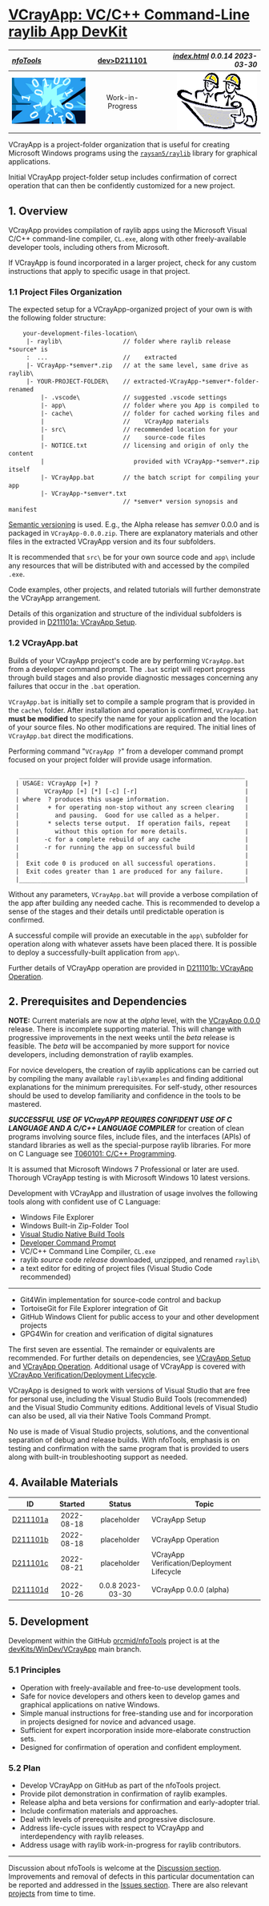 <!-- index.md 0.0.14                UTF-8                          2023-03-30
     ----1----|----2----|----3----|----4----|----5----|----6----|----7----|--*

               VCRAYAPP: VC/C++ COMMAND-LINE RAYLIB APP DEVKIT
     -->

# [VCrayApp: VC/C++ Command-Line raylib App DevKit](.)

| ***[nfoTools](../../)*** | [dev](../)[>D211101](.) | ***[index.html](index.html) 0.0.14 2023-03-30*** |
| :--                |       :-:          | --: |
| ![nfotools](../../images/nfoWorks-2014-06-02-1702-LogoSmall.png) | Work-in-Progress | ![Hard Hat Area](../../images/hardhat-logo.gif) |

VCrayApp is a project-folder organization that is useful for creating
Microsoft Windows programs using the
[`raysan5/raylib`](https://www.raylib.com/) library for graphical
applications.

Initial VCrayApp project-folder setup includes confirmation of correct
operation that can then be confidently customized for a new project.

## 1. Overview

VCrayApp provides compilation of raylib apps using the Microsoft Visual
C/C++ command-line compiler, `CL.exe`, along with other freely-available
developer tools, including others from Microsoft.

If VCrayApp is found incorporated in a larger project, check for any
custom instructions that apply to specific usage in that project.

### 1.1 Project Files Organization

The expected setup for a VCrayApp-organized project of your own is with the
following folder structure:

```text
    your-development-files-location\
     |- raylib\                 // folder where raylib release *source* is
     :  ...                     //    extracted
     |- VCrayApp-*semver*.zip   // at the same level, same drive as raylib\
     |- YOUR-PROJECT-FOLDER\    // extracted-VCrayApp-*semver*-folder-renamed
         |- .vscode\            // suggested .vscode settings
         |- app\                // folder where you App is compiled to
         |- cache\              // folder for cached working files and
         |                      //    VCrayApp materials
         |- src\                // recommended location for your
         |                      //    source-code files
         |- NOTICE.txt          // licensing and origin of only the content
         |                         provided with VCrayApp-*semver*.zip itself
         |- VCrayApp.bat        // the batch script for compiling your app
         |- VCrayApp-*semver*.txt
                                // *semver* version synopsis and manifest
```

[Semantic versioning](https://semver.org/) is used.  E.g., the Alpha release
has *semver* 0.0.0 and is packaged in `VCrayApp-0.0.0.zip`.  There are
explanatory materials and other files in the extracted VCrayApp version and
its four subfolders.

It is recommended that  `src\` be for your own source code and `app\` include
any resources that will be distributed with and accessed by the compiled
`.exe`.

Code examples, other projects, and related tutorials will further demonstrate
the VCrayApp arrangement.

Details of this organization and structure of the individual
subfolders is provided in [D211101a: VCrayApp Setup](D211101a).

### 1.2 VCrayApp.bat

Builds of your VCrayApp project's code are by performing `VCrayApp.bat` from
a developer command prompt.  The `.bat` script will report progress through
build stages and also provide diagnostic messages concerning any failures
that occur in the `.bat` operation.

`VCrayApp.bat` is initially set to compile a sample program that
is provided in the `cache\` folder.  After installation and operation is
confirmed, `VCrayApp.bat` **must be modified** to specify the name for your
application and the location of your source files.  No other modifications
are required.  The initial lines of `VCrayApp.bat` direct the modifications.

Performing command "`VCrayApp ?`" from a developer command prompt focused on
your project folder will provide usage information.

```text
   _______________________________________________________________
  | USAGE: VCrayApp [+] ?                                         |
  |       VCrayApp [+] [*] [-c] [-r]                              |
  | where  ? produces this usage information.                     |
  |        + for operating non-stop without any screen clearing   |
  |          and pausing.  Good for use called as a helper.       |
  |        * selects terse output.  If operation fails, repeat    |
  |          without this option for more details.                |
  |       -c for a complete rebuild of any cache                  |
  |       -r for running the app on successful build              |
  |                                                               |
  |  Exit code 0 is produced on all successful operations.        |
  |  Exit codes greater than 1 are produced for any failure.      |
  |_______________________________________________________________|
```

Without any parameters, `VCrayApp.bat` will provide a verbose
compilation of the app after building any needed cache.  This is recommended
to develop a sense of the stages and their details until predictable
operation is confirmed.

A successful compile will provide an executable in the `app\` subfolder
for operation along with whatever assets have been placed there.  It is
possible to deploy a successfully-built application from `app\`.

Further details of VCrayApp operation are provided in
[D211101b: VCrayApp Operation](D211101b).

## 2. Prerequisites and Dependencies

**NOTE:** Current materials are now at the *alpha* level, with the
[VCrayApp 0.0.0](D211101d) release.  There is incomplete supporting material.
This will change with progressive improvements in the next weeks until the
*beta* release is feasible. The *beta* will be accompanied by more support for
novice developers, including demonstration of raylib examples.

For novice developers, the creation of raylib applications can be carried out
by compiling the many available `raylib\examples` and finding additional
explanations for the minimum prerequisites.  For self-study, other resources
should be used to develop familiarity and confidence in the tools to be
mastered.

***SUCCESSFUL USE OF VCrayAPP REQUIRES CONFIDENT USE OF C LANGUAGE AND A
C/C++ LANGUAGE COMPILER*** for creation of clean programs involving source
files, include files, and the interfaces (APIs) of standard libraries as well
as the special-purpose raylib libraries.  For more on C Language see
[T060101: C/C++ Programming](https://orcmid.github.io/nfoTools/tools/T060101/).

It is assumed that Microsoft Windows 7 Professional or later are used.
Thorough VCrayApp testing is with Microsoft Windows 10 latest versions.

Development with VCrayApp and illustration of usage involves the following
tools along with confident use of C Language:

* Windows File Explorer
* Windows Built-in Zip-Folder Tool
* [Visual Studio Native Build Tools](https://orcmid.github.io/nfoTools/tools/T211002/)
* [Developer Command Prompt](https://orcmid.github.io/nfoTools/tools/T060501/)
* VC/C++ Command Line Compiler, `CL.exe`
* raylib *source* code *release* downloaded, unzipped, and renamed `raylib\`
* a text editor for editing of project files (Visual Studio Code recommended)

----

* Git4Win implementation for source-code control and backup
* TortoiseGit for File Explorer integration of Git
* GitHub Windows Client for public access to your and other development
  projects
* GPG4Win for creation and verification of digital signatures

The first seven are essential.  The remainder or equivalents are recommended.
For further details on dependencies, see
[VCrayApp Setup](D211101a/) and [VCrayApp Operation](D211101b/).  Additional
usage of VCrayApp is covered with
[VCrayApp Verification/Deployment Lifecycle](D211101c).

VCrayApp is designed to work with versions of Visual Studio that are free
for personal use, including the Visual Studio Build Tools (recommended)
and the Visual Studio Community editions.  Additional levels of Visual
Studio can also be used, all via their Native Tools Command Prompt.

No use is made of Visual Studio projects, solutions, and the conventional
separation of debug and release builds.  With nfoTools, emphasis is on
testing and confirmation with the same program that is provided to users
along with built-in troubleshooting support as needed.

## 4. Available Materials

| **ID** | **Started** | **Status** | **Topic** |
|   :-:   |   :-:   |  :-:   |  ---  |
| [D211101a](D211101a/) | 2022-08-18 | placeholder | VCrayApp Setup |
| [D211101b](D211101b/) | 2022-08-18 | placeholder | VCrayApp Operation |
| [D211101c](D211101c/) | 2022-08-21 | placeholder | VCrayApp Verification/Deployment Lifecycle |
|                       |            |                  |     |
| [D211101d](D211101d/) | 2022-10-26 | 0.0.8 2023-03-30 | VCrayApp 0.0.0 (alpha)

## 5. Development

Development within the GitHub
[orcmid/nfoTools](https://github.com/orcmid/nfoTools) project is at the
[devKits/WinDev/VCrayApp](https://github.com/orcmid/nfoTools/tree/master/devKits/WinDev/VCrayApp)
main branch.

### 5.1 Principles

* Operation with freely-available and free-to-use development tools.
* Safe for novice developers and others keen to develop games and graphical
  applications on native Windows.
* Simple manual instructions for free-standing use and for incorporation
  in projects designed for novice and advanced usage.
* Sufficient for expert incorporation inside more-elaborate construction sets.
* Designed for confirmation of operation and confident employment.

### 5.2 Plan

* Develop VCrayApp on GitHub as part of the nfoTools project.
* Provide pilot demonstration in confirmation of raylib examples.
* Release alpha and beta versions for confirmation and early-adopter trial.
* Include confirmation materials and approaches.
* Deal with levels of prerequisite and progressive disclosure.
* Address life-cycle issues with respect to VCrayApp and interdependency with
  raylib releases.
* Address usage with raylib work-in-progress for raylib contributors.

----

Discussion about nfoTools is welcome at the
[Discussion section](https://github.com/orcmid/nfoTools/discussions).
Improvements and removal of defects in this particular documentation can be
reported and addressed in the
[Issues section](https://github.com/orcmid/nfoTools/issues).  There are also
relevant [projects](https://github.com/orcmid/nfoTools/projects?type=classic)
from time to time.

<!-- ----1----|----2----|----3----|----4----|----5----|----6----|----7----|--*

     0.0.14 2023-03-30T18:58Z Reflect D211101d 0.0.8
     0.0.13 2023-02-10T18:50Z Touch up, correcting d211101c designation
     0.0.12 2023-01-14T23:38Z Small adjustments and disclaimer about *alpha*
     0.0.11 2023-01-13T01:37Z Reflect updated D211101d
     0.0.10 2023-01-12T17:19Z Redefine D211101c, small touch-up
     0.0.9 2023-01-12T05:17Z Update D211101d status, add NOTICE.txt to map
     0.0.8 2023-01-02T22:04Z Adjust Available Materials
     0.0.7 2023-01-02T18:56Z Smoothing of text, more-consistent terminology
     0.0.6 2022-08-19T21:46Z Corrections and touch-ups
     0.0.5 2022-08-18T20:16Z Touch-up, and Available Materials and other links
     0.0.4 2022-08-16T22:44Z Add Introductory Materials
     0.0.3 2022-06-11T21:25Z Introduce Standard Top banner
     0.0.2 2022-06-10T02:38Z Correct mouse track
     0.0.1 2022-06-10T02:28Z Touch-ups and confirmation of material
     0.0.0 2022-06-10T00:16Z Placeholder for initial development of a complete
           folio

                 *** end of docs/dev/D211101/index.md ***
     -->
